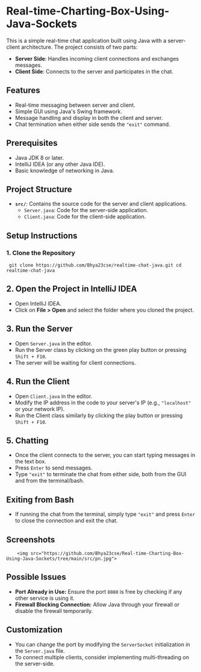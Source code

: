# Real-time-Charting-Box-Using-Java-Sockets


This is a simple real-time chat application built using Java with a server-client architecture. The project consists of two parts:

- **Server Side**: Handles incoming client connections and exchanges messages.
- **Client Side**: Connects to the server and participates in the chat.

## Features
- Real-time messaging between server and client.
- Simple GUI using Java's Swing framework.
- Message handling and display in both the client and server.
- Chat termination when either side sends the `"exit"` command.

## Prerequisites
- Java JDK 8 or later.
- IntelliJ IDEA (or any other Java IDE).
- Basic knowledge of networking in Java.

## Project Structure
- **`src/`**: Contains the source code for the server and client applications.
  - `Server.java`: Code for the server-side application.
  - `Client.java`: Code for the client-side application.

## Setup Instructions

### 1. Clone the Repository
`
git clone https://github.com/Bhya23cse/realtime-chat-java.git
cd realtime-chat-java`





 <h2>2. Open the Project in IntelliJ IDEA</h2>
    <ul>
        <li>Open IntelliJ IDEA.</li>
        <li>Click on <strong>File &gt; Open</strong> and select the folder where you cloned the project.</li>
    </ul>

   <h2>3. Run the Server</h2>
    <ul>
        <li>Open <code>Server.java</code> in the editor.</li>
        <li>Run the Server class by clicking on the green play button or pressing <code>Shift + F10</code>.</li>
        <li>The server will be waiting for client connections.</li>
    </ul>

   <h2>4. Run the Client</h2>
    <ul>
        <li>Open <code>Client.java</code> in the editor.</li>
        <li>Modify the IP address in the code to your server's IP (e.g., <code>"localhost"</code> or your network IP).</li>
        <li>Run the Client class similarly by clicking the play button or pressing <code>Shift + F10</code>.</li>
    </ul>

  <h2>5. Chatting</h2>
    <ul>
        <li>Once the client connects to the server, you can start typing messages in the text box.</li>
        <li>Press <code>Enter</code> to send messages.</li>
        <li>Type <code>"exit"</code> to terminate the chat from either side, both from the GUI and from the terminal/bash.</li>
    </ul>

   <h2>Exiting from Bash</h2>
    <ul>
        <li>If running the chat from the terminal, simply type <code>"exit"</code> and press <code>Enter</code> to close the connection and exit the chat.</li>
    </ul>

   <h2>Screenshots</h2>
  
        <img src="https://github.com/Bhya23cse/Real-time-Charting-Box-Using-Java-Sockets/tree/main/src/pn.jpg">
 

  <h2>Possible Issues</h2>
    <ul>
        <li><strong>Port Already in Use:</strong> Ensure the port <code>8080</code> is free by checking if any other service is using it.</li>
        <li><strong>Firewall Blocking Connection:</strong> Allow Java through your firewall or disable the firewall temporarily.</li>
    </ul>

   <h2>Customization</h2>
    <ul>
        <li>You can change the port by modifying the <code>ServerSocket</code> initialization in the <code>Server.java</code> file.</li>
        <li>To connect multiple clients, consider implementing multi-threading on the server-side.</li>
    </ul>
